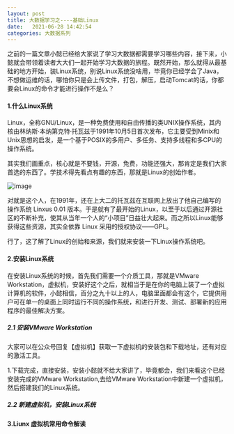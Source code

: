 ```yaml
---
layout: post
title: 大数据学习之----基础Linux
date:   2021-06-28 14:42:54
categories: 大数据系列
---
```


之前的一篇文章小懿已经给大家说了学习大数据都需要学习哪些内容，接下来，小懿就会带领着读者大大们一起开始学习大数据的旅程。既然开始，那么就得从最基础的地方开始，装Linux系统，别说Linux系统没啥用，毕竟你已经学会了Java，不想做运维的话，哪怕你只是会上传文件，打包，解压，启动Tomcat的话，你都要会Linux的命令才能进行操作不是么？

#### 1.什么Linux系统

Linux，全称GNU/Linux，是一种免费使用和自由传播的类UNIX操作系统，其内核由林纳斯·本纳第克特·托瓦兹于1991年10月5日首次发布，它主要受到Minix和Unix思想的启发，是一个基于POSIX的多用户、多任务、支持多线程和多CPU的操作系统。

其实我们画重点，核心就是不要钱，开源，免费，功能还强大，那肯定是我们大家首选的东西了。学技术得先看点有趣的东西，那就是Linux的创始作者。

![image](D39BEB1DF82B42C1B7E07725461902A1)

对就是这个人，在1991年，还在上大二的托瓦兹在互联网上放出了他自己编写的操作系统 Linxus 0.01 版本。于是就有了最开始的Linux，以至于以后通过开源社区的不断补充，使其从当年一个人的“小项目”日益壮大起来。而之所以Linux能够获得这些资源，其实全依靠 Linux 采用的授权协议——GPL。

行了，这了解了Linux的创始和来源，我们就来安装一下Linux操作系统吧。

#### 2.安装Linux系统

在安装Linux系统的时候，首先我们需要一个介质工具，那就是VMware Workstation，虚拟机，安装好这个之后，就相当于是在你的电脑上装了一个虚拟计算机的软件，小懿相信，百分之九十以上的人，电脑里面都会有这个，它提供用户可在单一的桌面上同时运行不同的操作系统，和进行开发、测试、部署新的应用程序的最佳解决方案。

##### 2.1 安装VMware Workstation

大家可以在公众号回复【虚拟机】获取一下虚拟机的安装包和下载地址，还有对应的激活工具。

1.下载完成，直接安装，安装小懿就不给大家讲了，毕竟都会，我们来看这个已经安装完成的VMware Workstation,去给VMware Workstation中新建一个虚拟机，然后搭建我们的Linux系统。

##### 2.2 新建虚拟机，安装Linux系统




#### 3.Liunx 虚拟机常用命令解读

